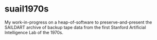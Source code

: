 # suail1970s
My work-in-progress on a heap-of-software to preserve-and-present the SAILDART archive of backup tape data from the first Stanford Artificial Intelligence Lab of the 1970s. 
